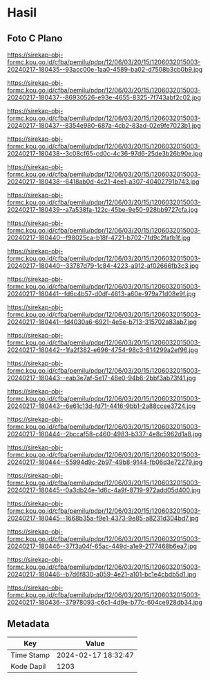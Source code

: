 # Hasil

## Foto C Plano

https://sirekap-obj-formc.kpu.go.id/cfba/pemilu/pdpr/12/06/03/20/15/1206032015003-20240217-180435--93acc00e-1aa0-4589-ba02-d7508b3cb0b9.jpg

https://sirekap-obj-formc.kpu.go.id/cfba/pemilu/pdpr/12/06/03/20/15/1206032015003-20240217-180437--86930526-e93e-4655-8325-7f743abf2c02.jpg

https://sirekap-obj-formc.kpu.go.id/cfba/pemilu/pdpr/12/06/03/20/15/1206032015003-20240217-180437--8354e980-687a-4cb2-83ad-02e9fe7023b1.jpg

https://sirekap-obj-formc.kpu.go.id/cfba/pemilu/pdpr/12/06/03/20/15/1206032015003-20240217-180438--3c08cf65-cd0c-4c36-97d6-25de3b26b90e.jpg

https://sirekap-obj-formc.kpu.go.id/cfba/pemilu/pdpr/12/06/03/20/15/1206032015003-20240217-180438--6418ab0d-4c21-4ee1-a307-40402791b743.jpg

https://sirekap-obj-formc.kpu.go.id/cfba/pemilu/pdpr/12/06/03/20/15/1206032015003-20240217-180439--a7a538fa-122c-45be-9e50-928bb9727cfa.jpg

https://sirekap-obj-formc.kpu.go.id/cfba/pemilu/pdpr/12/06/03/20/15/1206032015003-20240217-180440--f98025ca-b18f-4721-b702-7fd9c2fafb1f.jpg

https://sirekap-obj-formc.kpu.go.id/cfba/pemilu/pdpr/12/06/03/20/15/1206032015003-20240217-180440--33787d79-1c84-4223-a912-af02666fb3c3.jpg

https://sirekap-obj-formc.kpu.go.id/cfba/pemilu/pdpr/12/06/03/20/15/1206032015003-20240217-180441--fd6c4b57-d0df-4613-a60e-979a71d08e9f.jpg

https://sirekap-obj-formc.kpu.go.id/cfba/pemilu/pdpr/12/06/03/20/15/1206032015003-20240217-180441--fd4030a6-6921-4e5e-b713-315702a83ab7.jpg

https://sirekap-obj-formc.kpu.go.id/cfba/pemilu/pdpr/12/06/03/20/15/1206032015003-20240217-180442--1fa2f382-e696-4754-98c3-814299a2ef96.jpg

https://sirekap-obj-formc.kpu.go.id/cfba/pemilu/pdpr/12/06/03/20/15/1206032015003-20240217-180443--eab3e7af-5e17-48e0-94b6-2bbf3ab73f41.jpg

https://sirekap-obj-formc.kpu.go.id/cfba/pemilu/pdpr/12/06/03/20/15/1206032015003-20240217-180443--6e61c13d-fd71-4416-9bb1-2a88ccee3724.jpg

https://sirekap-obj-formc.kpu.go.id/cfba/pemilu/pdpr/12/06/03/20/15/1206032015003-20240217-180444--2bccaf58-c460-4983-b337-4e8c5962d1a8.jpg

https://sirekap-obj-formc.kpu.go.id/cfba/pemilu/pdpr/12/06/03/20/15/1206032015003-20240217-180444--55994d9c-2b97-49b8-9144-fb06d3e72279.jpg

https://sirekap-obj-formc.kpu.go.id/cfba/pemilu/pdpr/12/06/03/20/15/1206032015003-20240217-180445--0a3db24e-1d6c-4a9f-8719-972add05d400.jpg

https://sirekap-obj-formc.kpu.go.id/cfba/pemilu/pdpr/12/06/03/20/15/1206032015003-20240217-180445--1668b35a-f9e1-4373-9e85-a8231d304bd7.jpg

https://sirekap-obj-formc.kpu.go.id/cfba/pemilu/pdpr/12/06/03/20/15/1206032015003-20240217-180446--37f3a04f-65ac-449d-a1e9-2177468b6ea7.jpg

https://sirekap-obj-formc.kpu.go.id/cfba/pemilu/pdpr/12/06/03/20/15/1206032015003-20240217-180446--b7d6f830-a059-4e21-a101-bc1e4cbdb5d1.jpg

https://sirekap-obj-formc.kpu.go.id/cfba/pemilu/pdpr/12/06/03/20/15/1206032015003-20240217-180436--37978093-c6c1-4d9e-b77c-604ce928db34.jpg


## Metadata

| Key        | Value               |
| ---------- | ------------------- |
| Time Stamp | 2024-02-17 18:32:47 |
| Kode Dapil | 1203                |



